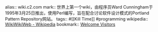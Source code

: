 alias:: wiki.c2.com
mark:: 世界上第一个wiki，由程序员Ward Cunningham于1995年3月25日推出，使用Perl编写，旨在配合讨论软件设计模式的Portland Pattern Repository网站。
tags:: #[[Kill Time]] #programming
wikipedia:: [WikiWikiWeb - Wikipedia](https://en.wikipedia.org/wiki/WikiWikiWeb) 
bookmark:: [Welcome Visitors](http://wiki.c2.com/)

